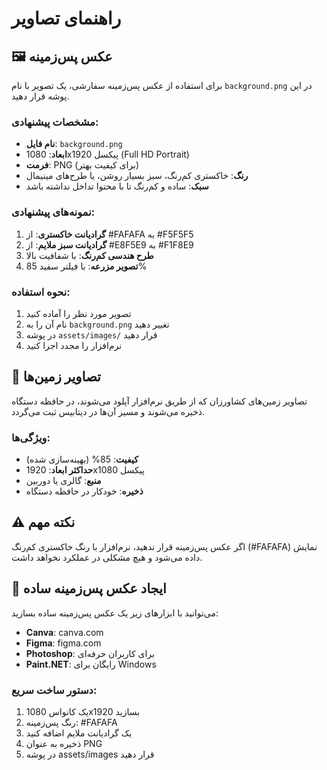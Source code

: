 # راهنمای تصاویر

## 🖼️ عکس پس‌زمینه

برای استفاده از عکس پس‌زمینه سفارشی، یک تصویر با نام `background.png` در این پوشه قرار دهید.

### مشخصات پیشنهادی:
- **نام فایل**: `background.png`
- **ابعاد**: 1080x1920 پیکسل (Full HD Portrait)
- **فرمت**: PNG (برای کیفیت بهتر)
- **رنگ**: خاکستری کم‌رنگ، سبز بسیار روشن، یا طرح‌های مینیمال
- **سبک**: ساده و کم‌رنگ تا با محتوا تداخل نداشته باشد

### نمونه‌های پیشنهادی:
1. **گرادیانت خاکستری**: از #FAFAFA به #F5F5F5
2. **گرادیانت سبز ملایم**: از #E8F5E9 به #F1F8E9
3. **طرح هندسی کم‌رنگ**: با شفافیت بالا
4. **تصویر مزرعه**: با فیلتر سفید 85%

### نحوه استفاده:
1. تصویر مورد نظر را آماده کنید
2. نام آن را به `background.png` تغییر دهید
3. در پوشه `assets/images/` قرار دهید
4. نرم‌افزار را مجدد اجرا کنید

## 📸 تصاویر زمین‌ها

تصاویر زمین‌های کشاورزان که از طریق نرم‌افزار آپلود می‌شوند، در حافظه دستگاه ذخیره می‌شوند و مسیر آن‌ها در دیتابیس ثبت می‌گردد.

### ویژگی‌ها:
- **کیفیت**: 85% (بهینه‌سازی شده)
- **حداکثر ابعاد**: 1920x1080 پیکسل
- **منبع**: گالری یا دوربین
- **ذخیره**: خودکار در حافظه دستگاه

## ⚠️ نکته مهم

اگر عکس پس‌زمینه قرار ندهید، نرم‌افزار با رنگ خاکستری کم‌رنگ (#FAFAFA) نمایش داده می‌شود و هیچ مشکلی در عملکرد نخواهد داشت.

## 🎨 ایجاد عکس پس‌زمینه ساده

می‌توانید با ابزارهای زیر یک عکس پس‌زمینه ساده بسازید:
- **Canva**: canva.com
- **Figma**: figma.com
- **Photoshop**: برای کاربران حرفه‌ای
- **Paint.NET**: رایگان برای Windows

### دستور ساخت سریع:
1. یک کانواس 1080x1920 بسازید
2. رنگ پس‌زمینه: #FAFAFA
3. یک گرادیانت ملایم اضافه کنید
4. ذخیره به عنوان PNG
5. در پوشه assets/images قرار دهید
